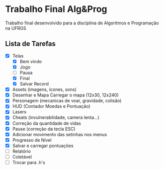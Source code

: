 # Trabalho Final Alg&Prog

Trabalho final desenvolvido para a disciplina de Algoritmos e Programação na UFRGS

## Lista de Tarefas

- [x] Telas 
    - [x] Bem vindo
    - [x] Jogo
    - [ ] Pausa
    - [x] Final
    - [x] Salvar Record

- [x] Assets (imagens, ícones, sons)
- [x] Desenhar e Mapa Carregar o mapa (12x30, 12x240)
- [x] Personagem (mecanicas de voar, gravidade, colisão)
- [x] HUD (Contador Moedas e Pontuação)
- [x] Lasers
- [x] Cheats (invulnerabilidade, camera lenta...)
- [x] Correção da quantidade de vidas
- [x] Pause (correção da tecla ESC)
- [x] Adicionar movimento das setinhas nos menus
- [x] Progresso de Nível
- [x] Salvar e carregar pontuações
- [ ] Relatório
- [ ] Coletável
- [ ] Trocar para .h's
